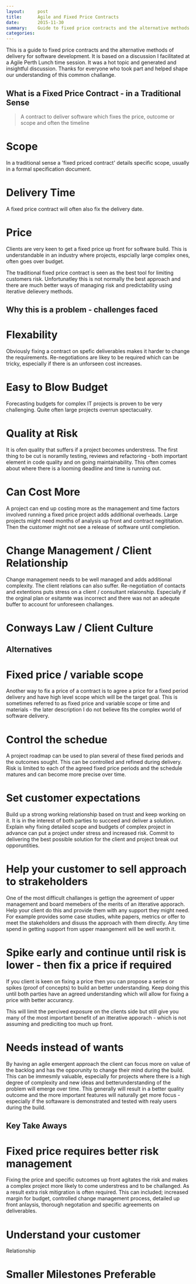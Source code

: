 ```yaml
---
layout:     post
title:      Agile and Fixed Price Contracts
date:       2015-11-30
summary:    Guide to fixed price contracts and the alternative methods of devliery for software development.
categories: 
---
```


This is a guide to fixed price contracts and the alternative methods of delivery for software development. It is based on a discussion I facilitated at a Agile Perth Lunch time session. It was a hot topic and generated and insightful discussion. Thanks for everyone who took part and helped shape our understanding of this common challange.

## What is a Fixed Price Contract - in a Traditional Sense

<blockquote>
A contract to deliver software which fixes the price, outcome or scope and often the timeline
</blockquote>

# Scope

In a traditional sense a 'fixed priced contract' details specific scope, usually in a formal specification document.
 
# Delivery Time

A fixed price contract will often also fix the delivery date. 

# Price

Clients are very keen to get a fixed price up front for software build. This is understandable in an industry where projects, espcially large complex ones, often goes over budget.



The traditional fixed price contract is seen as the best tool for limiting  customers risk. Unfortunatley this is not normally the best approach and there are much better ways of managing risk and predictability using iterative delievery methods.


## Why this is a problem - challenges faced

# Flexability

Obviously fixing a contract on spefic deliverables makes it harder to change the requirements. Re-negotiations are likey to be required which can be tricky, especially if there is an unforseen cost increases.

# Easy to Blow Budget

Forecasting budgets for complex IT projects is proven to be very challenging. Quite often large projects overrun spectacualry.

# Quality at Risk

It is ofen quality that suffers if a project becomes understress. The first thing to be cut is noramlly testing, reviews and refactoring - both important element in code quality and on going maintainability. This often comes about where there is a looming deadline and time is running out. 

# Can Cost More

A project can end up costing more as the management and time factors involved running a fixed price project adds additional overheads. Large projects might need months of analysis up front and contract negititation. Then the customer might not see a release of software until completion.

# Change Management / Client Relationship

Change management needs to be well managed and adds additional complexity. The client relations can also suffer. Re-negotiation of contacts and extentions puts stress on a client / consultant relaionship. Especially if the orginal plan or esitamte was incorrect and there was not an adequte buffer to account for unforeseen challanges.

# Conways Law / Client Culture

## Alternatives

# Fixed price / variable scope

Another way to fix a price of a contract is to agree a price for a fixed period delivery and have high level scope which will be the target goal. This is sometimes referred to as fixed price and variable scope or time and materials - the later description I do not believe fits the complex world of software delivery.

# Control the schedue

A project roadmap can be used to plan several of these fixed periods and the outcomes sought. This can be controlled and refined during delivery. Risk is limited to each of the agreed fixed price periods and the schedule matures and can become more precise over time.

# Set customer expectations

Build up a strong working relationship based on trust and keep working on it. It is in the interest of both parties to succeed and deliver a solution. Explain why fixing detailed scope and budgets of complex project in advance can put a project under stress and increased risk. Commit to delivering the best possible solution for the client and project break out opporuntities.

# Help your customer to sell approach to strakeholders

One of the most difficult challanges is gettign the agreement of upper management and board memebers of the merits of an itterative apporach. Help your client do this and provide them with any support they might need. For example provides some case studies, white papers, metrics or offer to meet the stakeholders and disuss the approach with them directly. Any time spend in getting support from upper maangement will be well worth it.

# Spike early and continue until risk is lower - then fix a price if required

If you client is keen on fixing a price then you can propose a series or spikes (proof of concepts) to build an better understanding. Keep doing this until both parties have an agreed understanding which will allow for fixing a price with better accurancy.

This will limit the percived exposure on the clients side but still give you many of the most important benefit of an itterative apporach - which is not assuming and prediciting too much up front.

# Needs instead of wants

By having an agile emergent approach the client can focus more on value of the backlog and has the opporunity to change their mind during the build. This can be immesmly valuable, especially for projects where there is a high degree of complexity and new ideas and betterunderstanding of the problem will emerge over time. This generally will result in a better quality outcome and the more important features will naturally get more focus - especially if the softaware is demonstrated and tested with realy users during the build.

## Key Take Aways

# Fixed price requires better risk management

Fixing the price and specific outcomes up front agitates the risk and makes a complex project more likely to come understress and to be challanged. As a result extra risk mitigration is often required. This can included; increased margin for budget, controlled change management process, detailed up front anlaysis, thorough negotation and specific agreements on deliverables.

# Understand your customer

Relationship

# Smaller Milestones Preferable

